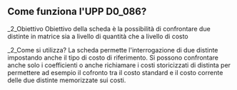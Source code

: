 ## Come funziona l'UPP D0_086?
_2_Obiettivo
Obiettivo della scheda è la possibilità di confrontare due distinte in matrice sia a livello di quantità che a livello di costo

_2_Come si utilizza?
La scheda permette l'interrogazione di due distinte impostando anche il tipo di costo di riferimento.
Si possono confrontare anche solo i coefficienti o anche richiamare i costi storicizzati di distinta per permettere ad esempio il cofronto tra il costo standard e il costo corrente delle due distinte memorizzate sui costi.


